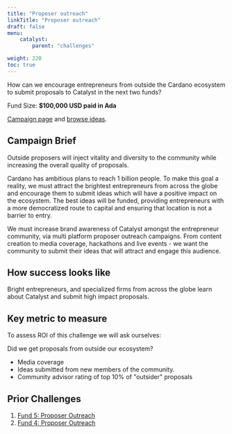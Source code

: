 ```yaml
---
title: "Proposer outreach"
linkTitle: "Proposer outreach"
draft: false
menu:
    catalyst:
        parent: "challenges"

weight: 220
toc: true
---
```

How can we encourage entrepreneurs from outside the Cardano ecosystem to submit proposals to Catalyst in the next two funds?

Fund Size: **$100,000 USD paid in Ada**

[Campaign page](https://cardano.ideascale.com/a/campaign-home/26105) and [browse ideas](https://cardano.ideascale.com/a/ideas/top/campaign-filter/byids/campaigns/26105/stage/unspecified).

## Campaign Brief

Outside proposers will inject vitality and diversity to the community while increasing the overall quality of proposals.

Cardano has ambitious plans to reach 1 billion people. To make this goal a reality, we must attract the brightest entrepreneurs from across the globe and encourage them to submit ideas which will have a positive impact on the ecosystem. The best ideas will be funded, providing entrepreneurs with a more democratized route to capital and ensuring that location is not a barrier to entry.

We must increase brand awareness of Catalyst amongst the entrepreneur community, via multi platform proposer outreach campaigns. From content creation to media coverage, hackathons and live events - we want the community to submit their ideas that will attract and engage this audience.

## How success looks like

Bright entrepreneurs, and specialized firms from across the globe learn about Catalyst and submit high impact proposals.

## Key metric to measure

To assess ROI of this challenge we will ask ourselves:

Did we get proposals from outside our ecosystem?

- Media coverage
- Ideas submitted from new members of the community.
- Community advisor rating of top 10% of "outsider" proposals

## Prior Challenges

1. [Fund 5: Proposer Outreach](https://cardano.ideascale.com/a/campaign-home/25943)
2. [Fund 4: Proposer Outreach](https://cardano.ideascale.com/a/campaign-home/25871)